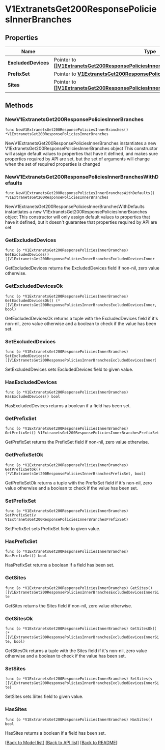 # V1ExtranetsGet200ResponsePoliciesInnerBranches

## Properties

Name | Type | Description | Notes
------------ | ------------- | ------------- | -------------
**ExcludedDevices** | Pointer to [**[]V1ExtranetsGet200ResponsePoliciesInnerBranchesExcludedDevicesInner**](V1ExtranetsGet200ResponsePoliciesInnerBranchesExcludedDevicesInner.md) |  | [optional] 
**PrefixSet** | Pointer to [**V1ExtranetsGet200ResponsePoliciesInnerBranchesPrefixSet**](V1ExtranetsGet200ResponsePoliciesInnerBranchesPrefixSet.md) |  | [optional] 
**Sites** | Pointer to [**[]V1ExtranetsGet200ResponsePoliciesInnerBranchesExcludedDevicesInnerSite**](V1ExtranetsGet200ResponsePoliciesInnerBranchesExcludedDevicesInnerSite.md) |  | [optional] 

## Methods

### NewV1ExtranetsGet200ResponsePoliciesInnerBranches

`func NewV1ExtranetsGet200ResponsePoliciesInnerBranches() *V1ExtranetsGet200ResponsePoliciesInnerBranches`

NewV1ExtranetsGet200ResponsePoliciesInnerBranches instantiates a new V1ExtranetsGet200ResponsePoliciesInnerBranches object
This constructor will assign default values to properties that have it defined,
and makes sure properties required by API are set, but the set of arguments
will change when the set of required properties is changed

### NewV1ExtranetsGet200ResponsePoliciesInnerBranchesWithDefaults

`func NewV1ExtranetsGet200ResponsePoliciesInnerBranchesWithDefaults() *V1ExtranetsGet200ResponsePoliciesInnerBranches`

NewV1ExtranetsGet200ResponsePoliciesInnerBranchesWithDefaults instantiates a new V1ExtranetsGet200ResponsePoliciesInnerBranches object
This constructor will only assign default values to properties that have it defined,
but it doesn't guarantee that properties required by API are set

### GetExcludedDevices

`func (o *V1ExtranetsGet200ResponsePoliciesInnerBranches) GetExcludedDevices() []V1ExtranetsGet200ResponsePoliciesInnerBranchesExcludedDevicesInner`

GetExcludedDevices returns the ExcludedDevices field if non-nil, zero value otherwise.

### GetExcludedDevicesOk

`func (o *V1ExtranetsGet200ResponsePoliciesInnerBranches) GetExcludedDevicesOk() (*[]V1ExtranetsGet200ResponsePoliciesInnerBranchesExcludedDevicesInner, bool)`

GetExcludedDevicesOk returns a tuple with the ExcludedDevices field if it's non-nil, zero value otherwise
and a boolean to check if the value has been set.

### SetExcludedDevices

`func (o *V1ExtranetsGet200ResponsePoliciesInnerBranches) SetExcludedDevices(v []V1ExtranetsGet200ResponsePoliciesInnerBranchesExcludedDevicesInner)`

SetExcludedDevices sets ExcludedDevices field to given value.

### HasExcludedDevices

`func (o *V1ExtranetsGet200ResponsePoliciesInnerBranches) HasExcludedDevices() bool`

HasExcludedDevices returns a boolean if a field has been set.

### GetPrefixSet

`func (o *V1ExtranetsGet200ResponsePoliciesInnerBranches) GetPrefixSet() V1ExtranetsGet200ResponsePoliciesInnerBranchesPrefixSet`

GetPrefixSet returns the PrefixSet field if non-nil, zero value otherwise.

### GetPrefixSetOk

`func (o *V1ExtranetsGet200ResponsePoliciesInnerBranches) GetPrefixSetOk() (*V1ExtranetsGet200ResponsePoliciesInnerBranchesPrefixSet, bool)`

GetPrefixSetOk returns a tuple with the PrefixSet field if it's non-nil, zero value otherwise
and a boolean to check if the value has been set.

### SetPrefixSet

`func (o *V1ExtranetsGet200ResponsePoliciesInnerBranches) SetPrefixSet(v V1ExtranetsGet200ResponsePoliciesInnerBranchesPrefixSet)`

SetPrefixSet sets PrefixSet field to given value.

### HasPrefixSet

`func (o *V1ExtranetsGet200ResponsePoliciesInnerBranches) HasPrefixSet() bool`

HasPrefixSet returns a boolean if a field has been set.

### GetSites

`func (o *V1ExtranetsGet200ResponsePoliciesInnerBranches) GetSites() []V1ExtranetsGet200ResponsePoliciesInnerBranchesExcludedDevicesInnerSite`

GetSites returns the Sites field if non-nil, zero value otherwise.

### GetSitesOk

`func (o *V1ExtranetsGet200ResponsePoliciesInnerBranches) GetSitesOk() (*[]V1ExtranetsGet200ResponsePoliciesInnerBranchesExcludedDevicesInnerSite, bool)`

GetSitesOk returns a tuple with the Sites field if it's non-nil, zero value otherwise
and a boolean to check if the value has been set.

### SetSites

`func (o *V1ExtranetsGet200ResponsePoliciesInnerBranches) SetSites(v []V1ExtranetsGet200ResponsePoliciesInnerBranchesExcludedDevicesInnerSite)`

SetSites sets Sites field to given value.

### HasSites

`func (o *V1ExtranetsGet200ResponsePoliciesInnerBranches) HasSites() bool`

HasSites returns a boolean if a field has been set.


[[Back to Model list]](../README.md#documentation-for-models) [[Back to API list]](../README.md#documentation-for-api-endpoints) [[Back to README]](../README.md)


